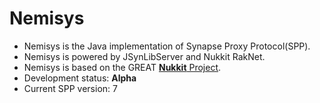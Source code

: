 # Nemisys

* Nemisys is the Java implementation of Synapse Proxy Protocol(SPP).
* Nemisys is powered by JSynLibServer and Nukkit RakNet.
* Nemisys is based on the GREAT [**Nukkit** Project](https://github.com/Nukkit/Nukkit).
* Development status: **Alpha**
* Current SPP version: 7
